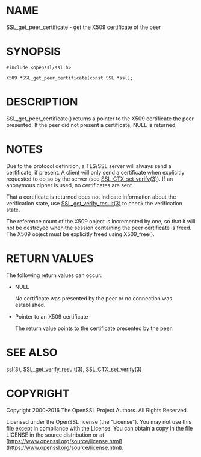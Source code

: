 # NAME

SSL\_get\_peer\_certificate - get the X509 certificate of the peer

# SYNOPSIS

    #include <openssl/ssl.h>

    X509 *SSL_get_peer_certificate(const SSL *ssl);

# DESCRIPTION

SSL\_get\_peer\_certificate() returns a pointer to the X509 certificate the
peer presented. If the peer did not present a certificate, NULL is returned.

# NOTES

Due to the protocol definition, a TLS/SSL server will always send a
certificate, if present. A client will only send a certificate when
explicitly requested to do so by the server (see
[SSL\_CTX\_set\_verify(3)](http://man.he.net/man3/SSL_CTX_set_verify)). If an anonymous cipher
is used, no certificates are sent.

That a certificate is returned does not indicate information about the
verification state, use [SSL\_get\_verify\_result(3)](http://man.he.net/man3/SSL_get_verify_result)
to check the verification state.

The reference count of the X509 object is incremented by one, so that it
will not be destroyed when the session containing the peer certificate is
freed. The X509 object must be explicitly freed using X509\_free().

# RETURN VALUES

The following return values can occur:

- NULL

    No certificate was presented by the peer or no connection was established.

- Pointer to an X509 certificate

    The return value points to the certificate presented by the peer.

# SEE ALSO

[ssl(3)](http://man.he.net/man3/ssl), [SSL\_get\_verify\_result(3)](http://man.he.net/man3/SSL_get_verify_result),
[SSL\_CTX\_set\_verify(3)](http://man.he.net/man3/SSL_CTX_set_verify)

# COPYRIGHT

Copyright 2000-2016 The OpenSSL Project Authors. All Rights Reserved.

Licensed under the OpenSSL license (the "License").  You may not use
this file except in compliance with the License.  You can obtain a copy
in the file LICENSE in the source distribution or at
[https://www.openssl.org/source/license.html](https://www.openssl.org/source/license.html).
